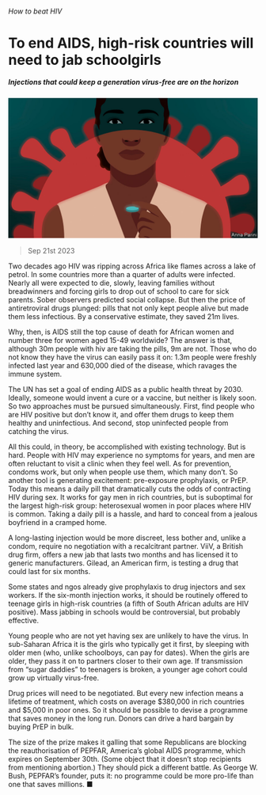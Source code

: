 ###### How to beat HIV

# To end AIDS, high-risk countries will need to jab schoolgirls 

##### Injections that could keep a generation virus-free are on the horizon 

![image](images/20230923_LDD004.jpg) 

> Sep 21st 2023 

Two decades ago HIV was ripping across Africa like flames across a lake of petrol. In some countries more than a quarter of adults were infected. Nearly all were expected to die, slowly, leaving families without breadwinners and forcing girls to drop out of school to care for sick parents. Sober observers predicted social collapse. But then the price of antiretroviral drugs plunged: pills that not only kept people alive but made them less infectious. By a conservative estimate, they saved 21m lives. 

Why, then, is AIDS still the top cause of death for African women and number three for women aged 15-49 worldwide? The answer is that, although 30m people with hiv are taking the pills, 9m are not. Those who do not know they have the virus can easily pass it on: 1.3m people were freshly infected last year and 630,000 died of the disease, which ravages the immune system. 

The UN has set a goal of ending AIDS as a public health threat by 2030. Ideally, someone would invent a cure or a vaccine, but neither is likely soon. So two approaches must be pursued simultaneously. First, find people who are HIV positive but don’t know it, and offer them drugs to keep them healthy and uninfectious. And second, stop uninfected people from catching the virus. 

All this could, in theory, be accomplished with existing technology. But  is hard. People with HIV may experience no symptoms for years, and men are often reluctant to visit a clinic when they feel well. As for prevention, condoms work, but only when people use them, which many don’t. So another tool is generating excitement: pre-exposure prophylaxis, or PrEP. Today this means a daily pill that dramatically cuts the odds of contracting HIV during sex. It works for gay men in rich countries, but is suboptimal for the largest high-risk group: heterosexual women in poor places where HIV is common. Taking a daily pill is a hassle, and hard to conceal from a jealous boyfriend in a cramped home. 

A long-lasting injection would be more discreet, less bother and, unlike a condom, require no negotiation with a recalcitrant partner. ViiV, a British drug firm, offers a new jab that lasts two months and has licensed it to generic manufacturers. Gilead, an American firm, is testing a drug that could last for six months. 

Some states and ngos already give prophylaxis to drug injectors and sex workers. If the six-month injection works, it should be routinely offered to teenage girls in high-risk countries (a fifth of South African adults are HIV positive). Mass jabbing in schools would be controversial, but probably effective. 

Young people who are not yet having sex are unlikely to have the virus. In sub-Saharan Africa it is the girls who typically get it first, by sleeping with older men (who, unlike schoolboys, can pay for dates). When the girls are older, they pass it on to partners closer to their own age. If transmission from “sugar daddies” to teenagers is broken, a younger age cohort could grow up virtually virus-free. 

Drug prices will need to be negotiated. But every new infection means a lifetime of treatment, which costs on average $380,000 in rich countries and $5,000 in poor ones. So it should be possible to devise a programme that saves money in the long run. Donors can drive a hard bargain by buying PrEP in bulk.

The size of the prize makes it galling that some Republicans are blocking the reauthorisation of PEPFAR, America’s global AIDS programme, which expires on September 30th. (Some object that it doesn’t stop recipients from mentioning abortion.) They should pick a different battle. As George W. Bush, PEPFAR’s founder, puts it: no programme could be more pro-life than one that saves millions. ■

